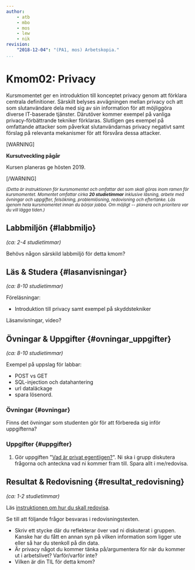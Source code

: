 ```yaml
---
author:
    - atb
    - mbo
    - mos
    - lew
    - nik
revision:
    "2018-12-04": "(PA1, mos) Arbetskopia."
...
```

Kmom02: Privacy
==================================

Kursmomentet ger en introduktion till konceptet privacy genom att förklara centrala definitioner. Särskilt belyses avvägningen mellan privacy och att som slutanvändare dela med sig av sin information för att möjliggöra diverse IT-baserade tjänster. Därutöver kommer exempel på vanliga privacy-förbättrande tekniker förklaras. Slutligen ges exempel på omfattande attacker som påverkat slutanvändarnas privacy negativt samt förslag på relevanta mekanismer för att försvåra dessa attacker.

[WARNING]

**Kursutveckling pågår**

Kursen planeras ge hösten 2019.

[/WARNING]



<!--more-->

<small><i>(Detta är instruktionen för kursmomentet och omfattar det som skall göras inom ramen för kursmomentet. Momentet omfattar cirka **20 studietimmar** inklusive läsning, arbete med övningar och uppgifter, felsökning, problemlösning, redovisning och eftertanke. Läs igenom hela kursmomentet innan du börjar jobba. Om möjligt -- planera och prioritera var du vill lägga tiden.)</i></small>



Labbmiljön  {#labbmiljo}
---------------------------------

*(ca: 2-4 studietimmar)*

Behövs någon särskild labbmiljö för detta kmom?



Läs &amp; Studera  {#lasanvisningar}
---------------------------------

*(ca: 8-10 studietimmar)*

Föreläsningar:
- Introduktion till privacy samt exempel på skyddstekniker

Läsanvisningar, video?



Övningar & Uppgifter  {#ovningar_uppgifter}
-------------------------------------------

*(ca: 8-10 studietimmar)*

Exempel på uppslag för labbar:

* POST vs GET
* SQL-injection och datahantering
* url dataläckage
* spara lösenord.



### Övningar {#ovningar}

Finns det övningar som studenten gör för att förbereda sig inför uppgifterna?



### Uppgifter {#uppgifter}

<!-- Finns det uppgifter som skall utföras och redovisas? -->

1. Gör uppgiften "[Vad är privat egentligen?](uppgift/diskussion-vad-ar-privat-egentligen)". Ni ska i grupp diskutera frågorna och anteckna vad ni kommer fram till. Spara allt i me/redovisa.


Resultat & Redovisning  {#resultat_redovisning}
-----------------------------------------------

*(ca: 1-2 studietimmar)*

Läs [instruktionen om hur du skall redovisa](./../redovisa).

Se till att följande frågor besvaras i redovisningstexten.

<!-- * Fråga relaterad till kursmaterialet. -->

* Skriv ett stycke där du reflekterar över vad ni diskuterat i gruppen. Kanske har du fått en annan syn på vilken information som ligger ute eller så har du stenkoll på din data.
* Är privacy något du kommer tänka på/argumentera för när du kommer ut i arbetslivet? Varför/varför inte?
* Vilken är din TIL för detta kmom?
